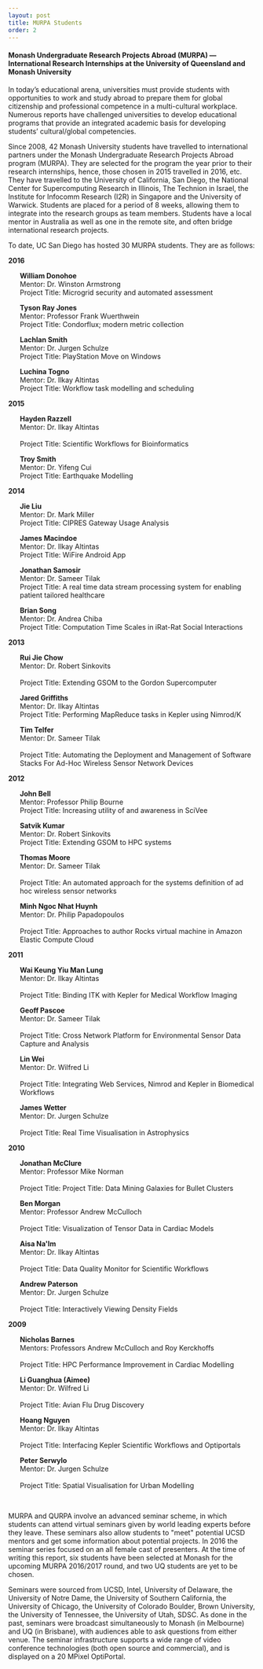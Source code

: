 ```yaml
---
layout: post
title: MURPA Students
order: 2
---
```


<div class="border">

<h4>Monash Undergraduate Research Projects Abroad (MURPA) — International Research Internships at the University of Queensland and Monash University</h4>
</div>

<p>

In today’s educational arena, universities must provide students with opportunities to work and study abroad to prepare them for global citizenship and professional competence in a multi-cultural workplace. Numerous reports have challenged universities to develop educational programs that provide an integrated academic basis for developing students’ cultural/global competencies. 

Since 2008, 42 Monash University students have travelled to international partners under the Monash Undergraduate Research Projects Abroad program (MURPA). They are selected for the program the year prior to their research internships, hence, those chosen in 2015 travelled in 2016, etc.  They have travelled to the University of California, San Diego, the National Center for Supercomputing Research in Illinois, The Technion in Israel, the Institute for Infocomm Research (I2R) in Singapore and the University of Warwick. Students are placed for a period of 8 weeks, allowing them to integrate into the research groups as team members. Students have a local mentor in Australia as well as one in the remote site, and often bridge international research projects. 

To date, UC San Diego has hosted 30 MURPA students.  They are as follows:

<p><strong>2016</strong></p>
<ul>

<strong>William Donohoe</strong><br />
Mentor: Dr. Winston Armstrong<br />
Project Title: Microgrid security and automated assessment<br />
</ul>

<p>
<ul>
<strong>Tyson Ray Jones</strong><br />
Mentor: Professor Frank Wuerthwein<br />  
Project Title: Condorflux; modern metric collection<br />
</ul>

<p>

<ul>
<strong>Lachlan Smith</strong><br />
Mentor: Dr. Jurgen Schulze<br />  
Project Title: PlayStation Move on Windows<br />
</ul>

 <p>

<ul>
<strong>Luchina Togno</strong><br />
Mentor: Dr. Ilkay Altintas<br />  
Project Title: Workflow task modelling and scheduling<br />
</ul>

<p>

<p><strong>2015</strong></p>
<ul>

<strong>Hayden Razzell</strong><br />
Mentor: Dr. Ilkay Altintas<br />  
Project Title: Scientific Workflows for Bioinformatics<br />
</ul>

 <p>
 
<ul>
<strong>Troy Smith</strong><br />
Mentor: Dr. Yifeng Cui<br />  
Project Title: Earthquake Modelling <br />
</ul>

<p>

<p><strong>2014</strong></p>
<ul>

<strong>Jie Liu</strong><br />
Mentor: Dr. Mark Miller<br />
Project Title: CIPRES Gateway Usage Analysis<br />
</ul>

<p>

<ul>
<strong>James Macindoe</strong><br />
Mentor: Dr. Ilkay Altintas<br />  
Project Title: WiFire Android App<br />
</ul>

<p>

<ul>
<strong>Jonathan Samosir</strong><br />
Mentor: Dr. Sameer Tilak<br />  
Project Title: A real time data stream processing system for enabling patient tailored healthcare<br />
</ul>

<p>

<ul>
<strong>Brian Song</strong><br />
Mentor: Dr. Andrea Chiba<br />  
Project Title: Computation Time Scales in iRat-Rat Social Interactions<br />
</ul>

<p>

<p><strong>2013</strong></p>

<ul>

<strong>Rui Jie Chow</strong><br />
Mentor: Dr. Robert Sinkovits<br />  
Project Title: Extending GSOM to the Gordon Supercomputer<br />
</ul>

<p>

<ul>
<strong>Jared Griffiths</strong><br />
Mentor: Dr. Ilkay Altintas<br />  
Project Title: Performing MapReduce tasks in Kepler using Nimrod/K<br />
</ul>

<p>

<ul>

<strong>Tim Telfer</strong><br />
Mentor: Dr. Sameer Tilak<br />  
Project Title: Automating the Deployment and Management of Software Stacks For Ad-Hoc Wireless Sensor Network Devices<br />

</ul>

<p>

<p><strong>2012</strong></p>

<ul>

<strong>John Bell</strong><br />
Mentor: Professor Philip Bourne<br />
Project Title: Increasing utility of and awareness in SciVee<br />
</ul>

<p>

<ul>
<strong>Satvik Kumar</strong><br />
Mentor: Dr. Robert Sinkovits<br />  
Project Title: Extending GSOM to HPC systems<br />

</ul>

<p>

<ul>

<strong>Thomas Moore</strong><br />
Mentor: Dr. Sameer Tilak<br />  
Project Title: An automated approach for the systems definition of ad hoc wireless sensor networks<br />


</ul>
 
<p>

<ul>

<strong>Minh Ngoc Nhat Huynh</strong><br />
Mentor: Dr. Philip Papadopoulos<br />  
Project Title: Approaches to author Rocks virtual machine in Amazon Elastic Compute Cloud<br />

</ul>

<p>

<p><strong>2011</strong></p>

<ul>
 
<strong>Wai Keung Yiu Man Lung</strong><br />
Mentor: Dr. Ilkay Altintas<br />  
Project Title: Binding ITK with Kepler for Medical Workflow Imaging<br /> 

</ul>
 
<p>

<ul>

<strong>Geoff Pascoe</strong><br />
Mentor: Dr. Sameer Tilak<br />  
Project Title: Cross Network Platform for Environmental Sensor Data Capture and Analysis<br /> 


</ul>
 
<p>

<ul>
 
<strong>Lin Wei</strong><br />
Mentor: Dr. Wilfred Li<br />  
Project Title: Integrating Web Services, Nimrod and Kepler in Biomedical Workflows<br /> 

</ul>

<p>

<ul>

<strong>James Wetter</strong><br />
Mentor: Dr. Jurgen Schulze<br />  
Project Title: Real Time Visualisation in Astrophysics<br /> 

</ul>

<p>
 
<p><strong>2010</strong></p>


<ul>
 
<strong>Jonathan McClure</strong><br />
Mentor: Professor Mike Norman<br />  
Project Title: Project Title: Data Mining Galaxies for Bullet Clusters<br /> 

</ul>
 
<p>

<ul>

<strong>Ben Morgan</strong><br />
Mentor: Professor Andrew McCulloch<br />  
Project Title: Visualization of Tensor Data in Cardiac Models<br /> 

</ul>
 
<p>

<ul>

<strong>Aisa Na'Im</strong><br />
Mentor: Dr. Ilkay Altintas<br />  
Project Title: Data Quality Monitor for Scientific Workflows<br /> 

</ul>
 
<p>

<ul>

<strong>Andrew Paterson</strong><br />
Mentor: Dr. Jurgen Schulze<br />  
Project Title: Interactively Viewing Density Fields<br /> 

</ul>

<p>
 
<p><strong>2009</strong></p>


<ul>
 
<strong>Nicholas Barnes</strong><br />
Mentors: Professors Andrew McCulloch and Roy Kerckhoffs <br />  
Project Title: HPC Performance Improvement in Cardiac Modelling<br /> 

</ul>
 
<p>

<ul>

<strong>Li Guanghua (Aimee)</strong><br />
Mentor: Dr. Wilfred Li<br />  
Project Title: Avian Flu Drug Discovery<br /> 

</ul>
 
<p>

<ul>

<strong>Hoang Nguyen</strong><br />
Mentor: Dr. Ilkay Altintas<br />  
Project Title: Interfacing Kepler Scientific Workflows and Optiportals<br /> 

</ul>
 
<p>

<ul>

<strong>Peter Serwylo</strong><br />
Mentor: Dr. Jurgen Schulze<br />  
Project Title: Spatial Visualisation for Urban Modelling<br /> 

</ul>


<p>

<br  />

MURPA and QURPA involve an advanced seminar scheme, in which students can attend virtual seminars given by world leading experts before they leave. These seminars also allow students to "meet" potential UCSD mentors and get some information about potential projects. In 2016 the seminar series focused on an all female cast of presenters. At the time of writing this report, six students  have been selected at Monash for the upcoming MURPA 2016/2017 round, and two UQ students are yet to be chosen.

Seminars were sourced from UCSD, Intel, University of Delaware, the University of Notre Dame, the University of Southern California, the University of Chicago, the University of Colorado Boulder, Brown University, the University of Tennessee, the University of Utah, SDSC. As done in the past, seminars were broadcast simultaneously to Monash (in Melbourne) and UQ (in Brisbane), with audiences able to ask questions from either venue. The seminar infrastructure supports a wide range of video conference technologies (both open source and commercial), and is displayed on a 20 MPixel OptiPortal. 

</p>
 
